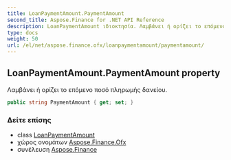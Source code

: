 ```yaml
---
title: LoanPaymentAmount.PaymentAmount
second_title: Aspose.Finance for .NET API Reference
description: LoanPaymentAmount ιδιοκτησία. Λαμβάνει ή ορίζει το επόμενο ποσό πληρωμής δανείου.
type: docs
weight: 50
url: /el/net/aspose.finance.ofx/loanpaymentamount/paymentamount/
---
```

## LoanPaymentAmount.PaymentAmount property

Λαμβάνει ή ορίζει το επόμενο ποσό πληρωμής δανείου.

```csharp
public string PaymentAmount { get; set; }
```

### Δείτε επίσης

* class [LoanPaymentAmount](../)
* χώρος ονομάτων [Aspose.Finance.Ofx](../../loanpaymentamount/)
* συνέλευση [Aspose.Finance](../../../)


